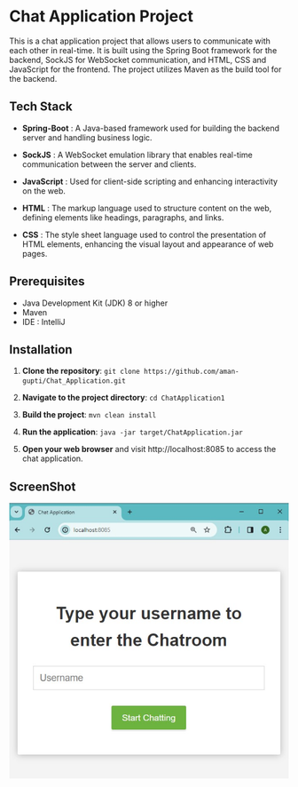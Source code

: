 # Chat Application Project

This is a chat application project that allows users to communicate with each other in real-time. 
It is built using the Spring Boot framework for the backend, SockJS for WebSocket communication, and HTML, CSS and JavaScript for the frontend.
The project utilizes Maven as the build tool for the backend.

## Tech Stack
* **Spring-Boot** : A Java-based framework used for building the backend server and handling business logic.
  
* **SockJS** : A WebSocket emulation library that enables real-time communication between the server and clients.
  
* **JavaScript** : Used for client-side scripting and enhancing interactivity on the web.
  
* **HTML** : The markup language used to structure content on the web, defining elements like headings, paragraphs, and links.
  
* **CSS** : The style sheet language used to control the presentation of HTML elements, enhancing the visual layout and appearance of web pages.

## Prerequisites
- Java Development Kit (JDK) 8 or higher
- Maven
- IDE : IntelliJ

## Installation
1. **Clone the repository**: `git clone https://github.com/aman-gupti/Chat_Application.git`
   
2. **Navigate to the project directory**: `cd ChatApplication1`

3. **Build the project**: `mvn clean install`

4. **Run the application**: `java -jar target/ChatApplication.jar`

5. **Open your web browser** and visit http://localhost:8085 to access the chat application.

## ScreenShot

![Login](img/login.jpg)









